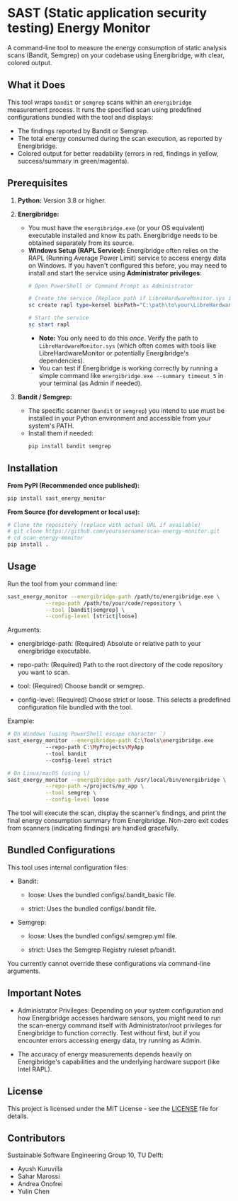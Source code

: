 # SAST (Static application security testing) Energy Monitor

[//]: # ([![PyPI version]&#40;https://badge.fury.io/py/scan-energy-monitor.svg&#41;]&#40;https://badge.fury.io/py/scan-energy-monitor&#41; <!-- Optional: Add this once published -->)

A command-line tool to measure the energy consumption of static analysis scans (Bandit, Semgrep) on your codebase using Energibridge, with clear, colored output.

## What it Does

This tool wraps `bandit` or `semgrep` scans within an `energibridge` measurement process. It runs the specified scan using predefined configurations bundled with the tool and displays:

*   The findings reported by Bandit or Semgrep.
*   The total energy consumed during the scan execution, as reported by Energibridge.
*   Colored output for better readability (errors in red, findings in yellow, success/summary in green/magenta).

## Prerequisites

1.  **Python:** Version 3.8 or higher.

2.  **Energibridge:**
    *   You must have the `energibridge.exe` (or your OS equivalent) executable installed and know its path. Energibridge needs to be obtained separately from its source.
    *   **Windows Setup (RAPL Service):** Energibridge often relies on the RAPL (Running Average Power Limit) service to access energy data on Windows. If you haven't configured this before, you may need to install and start the service using **Administrator privileges**:
        ```powershell
        # Open PowerShell or Command Prompt as Administrator

        # Create the service (Replace path if LibreHardwareMonitor.sys is elsewhere)
        sc create rapl type=kernel binPath="C:\path\to\your\LibreHardwareMonitor.sys"

        # Start the service
        sc start rapl
        ```
        *   **Note:** You only need to do this *once*. Verify the path to `LibreHardwareMonitor.sys` (which often comes with tools like LibreHardwareMonitor or potentially Energibridge's dependencies).
        *   You can test if Energibridge is working correctly by running a simple command like `energibridge.exe --summary timeout 5` in your terminal (as Admin if needed).

3.  **Bandit / Semgrep:**
    *   The specific scanner (`bandit` or `semgrep`) you intend to use must be installed in your Python environment and accessible from your system's PATH.
    *   Install them if needed:
        ```bash
        pip install bandit semgrep
        ```

## Installation

**From PyPI (Recommended once published):**

```bash
pip install sast_energy_monitor
```

**From Source (for development or local use):**
```bash
# Clone the repository (replace with actual URL if available)
# git clone https://github.com/yourusername/scan-energy-monitor.git
# cd scan-energy-monitor
pip install .
```

## Usage
Run the tool from your command line:
```bash
sast_energy_monitor --energibridge-path /path/to/energibridge.exe \
            --repo-path /path/to/your/code/repository \
            --tool [bandit|semgrep] \
            --config-level [strict|loose]
```

Arguments:

- energibridge-path: (Required) Absolute or relative path to your energibridge executable.

- repo-path: (Required) Path to the root directory of the code repository you want to scan.

- tool: (Required) Choose bandit or semgrep.

- config-level: (Required) Choose strict or loose. This selects a predefined configuration file bundled with the tool.

Example:
```bash
# On Windows (using PowerShell escape character `)
sast_energy_monitor --energibridge-path C:\Tools\energibridge.exe
            --repo-path C:\MyProjects\MyApp
            --tool bandit
            --config-level strict

# On Linux/macOS (using \)
sast_energy_monitor --energibridge-path /usr/local/bin/energibridge \
            --repo-path ~/projects/my_app \
            --tool semgrep \
            --config-level loose
```
The tool will execute the scan, display the scanner's findings, and print the final energy consumption summary from Energibridge. Non-zero exit codes from scanners (indicating findings) are handled gracefully.

## Bundled Configurations
This tool uses internal configuration files:

- Bandit:

    - loose: Uses the bundled configs/.bandit_basic file.

    - strict: Uses the bundled configs/.bandit file.

- Semgrep:

    - loose: Uses the bundled configs/.semgrep.yml file.

    - strict: Uses the Semgrep Registry ruleset p/bandit.

You currently cannot override these configurations via command-line arguments.

## Important Notes
- Administrator Privileges: Depending on your system configuration and how Energibridge accesses hardware sensors, you might need to run the scan-energy command itself with Administrator/root privileges for Energibridge to function correctly. Test without first, but if you encounter errors accessing energy data, try running as Admin.

- The accuracy of energy measurements depends heavily on Energibridge's capabilities and the underlying hardware support (like Intel RAPL).

## License
This project is licensed under the MIT License - see the [LICENSE](LICENSE) file for details.

## Contributors
Sustainable Software Engineering Group 10, TU Delft:
- Ayush Kuruvilla
- Sahar Marossi
- Andrea Onofrei
- Yulin Chen